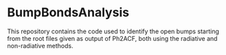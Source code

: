 # BumpBondsAnalysis
This repository contains the code used to identify the open bumps starting from the root files given as output of Ph2ACF, both using the radiative and non-radiative methods.
